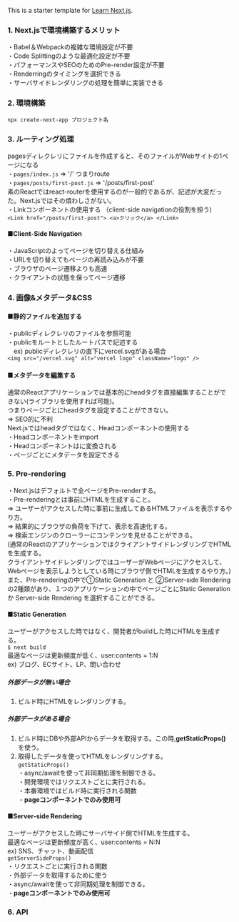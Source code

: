 This is a starter template for [Learn Next.js](https://nextjs.org/learn).

### 1. Next.jsで環境構築するメリット
・Babel＆Webpackの複雑な環境設定が不要　<br />
・Code Splittingのような最適化設定が不要 <br />
・パフォーマンスやSEOのためのPre-render設定が不要 <br />
・Renderringのタイミングを選択できる <br />
・サーバサイドレンダリングの処理を簡単に実装できる <br />

### 2. 環境構築
`npx create-next-app プロジェクト名` <br />

### 3. ルーティング処理
pagesディレクレリにファイルを作成すると、そのファイルがWebサイトの1ページになる <br />
・`pages/index.js` => '/' つまりroute <br />
・`pages/posts/first-post.js` => '/posts/first-post' <br />
素のReactではreact-routerを使用するのが一般的であるが、記述が大変だった。Next.jsではその煩わしさがない。<br />
・Linkコンポーネントの使用する （client-side navigationの役割を担う) <br />
`<Link href="/posts/first-post"> <a>クリック</a> </Link>`

#### ■Client-Side Navigation
・JavaScriptのよってページを切り替える仕組み　<br />
・URLを切り替えてもページの再読み込みが不要　<br />
・ブラウザのページ遷移よりも高速　<br />
・クライアントの状態を保ってページ遷移

### 4. 画像&メタデータ&CSS
#### ■静的ファイルを追加する
・publicディレクレリのファイルを参照可能 <br />
・publicをルートとしたルートパスで記述する　<br />
　ex) publicディレクレリの直下にvercel.svgがある場合　<br />
`<img src="/vercel.svg" alt="vercel logo" className="logo" />`

#### ■メタデータを編集する
通常のReactアプリケーションでは基本的にheadタグを直接編集することができない(ライブラリを使用すれば可能)。<br />
つまりページごとにheadタグを設定することができない。<br />
=> SEO的に不利　<br />
Next.jsではheadタグではなく、Headコンポーネントの使用する　<br />
・Headコンポーネントをimport　<br />
・Headコンポーネントは<head>に変換される <br />
・ページごとにメタデータを設定できる <br />

### 5. Pre-rendering
・Next.jsはデフォルトで全ページをPre-renderする。  
・Pre-renderingとは事前にHTMLを生成すること。  
=> ユーザーがアクセスした時に事前に生成してあるHTMLファイルを表示するやり方。 <br />
=> 結果的にブラウザの負荷を下げて、表示を高速化する。<br />
=> 検索エンジンのクローラーにコンテンツを見せることができる。<br/>
(通常のReactのアプリケーションではクライアントサイドレンダリングでHTMLを生成する。<br />
クライアントサイドレンダリングではユーザーがWebページにアクセスして、Webページを表示しようとしている時にブラウザ側でHTMLを生成するやり方。) <br />
また、Pre-renderingの中で①Static Generation と ②Server-side Rendering の2種類があり、１つのアプリケーションの中でページごとにStatic Generation か Server-side Rendering を選択することができる。<br/>

#### ■Static Generation
ユーザーがアクセスした時ではなく、開発者がbuildした時にHTMLを生成する。<br />
`$ next build` <br />
最適なページは更新頻度が低く、user:contents = 1:N <br/>
ex) ブログ、ECサイト、LP、問い合わせ

##### 外部データが無い場合
1. ビルド時にHTMLをレンダリングする。<br/>

##### 外部データがある場合
1. ビルド時にDBや外部APIからデータを取得する。この時,__getStaticProps()__ を使う。<br/>
2. 取得したデータを使ってHTMLをレンダリングする。<br/>
`getStaticProps()`  
・async/awaitを使って非同期処理を制御できる。 <br/>
・開発環境ではリクエストごとに実行される。<br/>
・本番環境ではビルド時に実行される関数  
・**pageコンポーネントでのみ使用可**　<br/>

#### ■Server-side Rendering
ユーザーがアクセスした時にサーバサイド側でHTMLを生成する。<br/>
最適なページは更新頻度が高く、user:contents = N:N <br/>
ex) SNS、チャット、動画配信  
`getServerSideProps()`  
・リクエストごとに実行される関数  
・外部データを取得するために使う  
・async/awaitを使って非同期処理を制御できる。  
・**pageコンポーネントでのみ使用可**  

### 6. API
